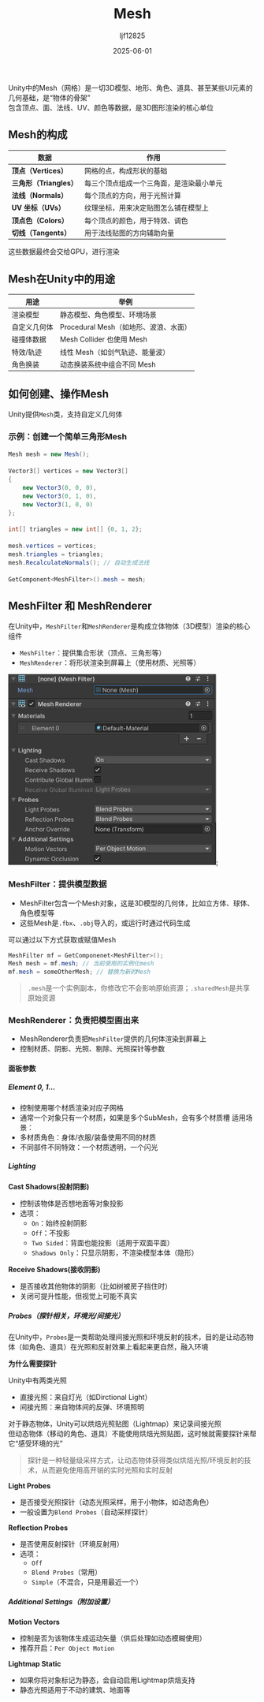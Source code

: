 ﻿---
title: "Mesh"
date: 2025-06-01
categories: [Note]
tags: [Unity, Renderer, Graphic]
author: "ljf12825"
summary: Introduction Mesh，Mesh in Unity
---
Unity中的Mesh（网格）是一切3D模型、地形、角色、道具、甚至某些UI元素的几何基础，是“物体的骨架”  
包含顶点、面、法线、UV、颜色等数据，是3D图形渲染的核心单位

## Mesh的构成

| 数据                 | 作用                   |
| ------------------ | -------------------- |
| **顶点（Vertices）**   | 网格的点，构成形状的基础         |
| **三角形（Triangles）** | 每三个顶点组成一个三角面，是渲染最小单元 |
| **法线（Normals）**    | 每个顶点的方向，用于光照计算       |
| **UV 坐标（UVs）**     | 纹理坐标，用来决定贴图怎么铺在模型上   |
| **顶点色（Colors）**    | 每个顶点的颜色，用于特效、调色      |
| **切线（Tangents）**   | 用于法线贴图的方向辅助向量        |

这些数据最终会交给GPU，进行渲染

## Mesh在Unity中的用途

| 用途       | 举例                         |
| -------- | -------------------------- |
|  渲染模型   | 静态模型、角色模型、环境场景             |
|  自定义几何体 | Procedural Mesh（如地形、波浪、水面） |
|  碰撞体数据  | Mesh Collider 也使用 Mesh     |
|  特效/轨迹  | 线性 Mesh（如剑气轨迹、能量波）         |
|  角色换装   | 动态换装系统中组合不同 Mesh           |


## 如何创建、操作Mesh
Unity提供`Mesh`类，支持自定义几何体

### 示例：创建一个简单三角形Mesh
```cs
Mesh mesh = new Mesh();

Vector3[] vertices = new Vector3[]
{
    new Vector3(0, 0, 0),
    new Vector3(0, 1, 0),
    new Vector3(1, 0, 0)
};

int[] triangles = new int[] {0, 1, 2};

mesh.vertices = vertices;
mesh.triangles = triangles;
mesh.RecalculateNormals(); // 自动生成法线

GetComponent<MeshFilter>().mesh = mesh;
```
## MeshFilter 和 MeshRenderer
在Unity中，`MeshFilter`和`MeshRenderer`是构成立体物体（3D模型）渲染的核心组件
- `MeshFilter`：提供集合形状（顶点、三角形等）
- `MeshRenderer`：将形状渲染到屏幕上（使用材质、光照等）

![MeshFilterandMeshRenderer](/images/Blog/MeshFilterandMeshRenderer.jpg);

### MeshFilter：提供模型数据
- MeshFilter包含一个Mesh对象，这是3D模型的几何体，比如立方体、球体、角色模型等
- 这些Mesh是`.fbx`、`.obj`导入的，或运行时通过代码生成

可以通过以下方式获取或赋值Mesh
```cs
MeshFilter mf = GetComponenet<MeshFilter>();
Mesh mesh = mf.mesh; // 当前使用的实例化mesh
mf.mesh = someOtherMesh; // 替换为新的Mesh
```
>`.mesh`是一个实例副本，你修改它不会影响原始资源；`.sharedMesh`是共享原始资源

### MeshRenderer：负责把模型画出来
- MeshRenderer负责把`MeshFilter`提供的几何体渲染到屏幕上
- 控制材质、阴影、光照、剔除、光照探针等参数

#### 面板参数
##### Element 0, 1...
- 控制使用哪个材质渲染对应子网格
- 通常一个对象只有一个材质，如果是多个SubMesh，会有多个材质槽
适用场景：
- 多材质角色：身体/衣服/装备使用不同的材质
- 不同部件不同特效：一个材质透明，一个闪光

##### Lighting
**Cast Shadows(投射阴影)**
- 控制该物体是否想地面等对象投影
- 选项：
  - `On`：始终投射阴影
  - `Off`：不投影
  - `Two Sided`：背面也能投影（适用于双面平面）
  - `Shadows Only`：只显示阴影，不渲染模型本体（隐形）

**Receive Shadows(接收阴影)**
- 是否接收其他物体的阴影（比如树被房子挡住时）
- 关闭可提升性能，但视觉上可能不真实

##### Probes（探针相关，环境光/间接光）
在Unity中，`Probes`是一类帮助处理间接光照和环境反射的技术，目的是让动态物体（如角色、道具）在光照和反射效果上看起来更自然，融入环境  

**为什么需要探针**

Unity中有两类光照
- 直接光照：来自灯光（如Dirctional Light）
- 间接光照：来自物体间的反弹、环境照明

对于静态物体，Unity可以烘焙光照贴图（Lightmap）来记录间接光照  
但动态物体（移动的角色、道具）不能使用烘焙光照贴图，这时候就需要探针来帮它“感受环境的光”

> 探针是一种轻量级采样方式，让动态物体获得类似烘焙光照/环境反射的技术，从而避免使用高开销的实时光照和实时反射

**Light Probes**
- 是否接受光照探针（动态光照采样，用于小物体，如动态角色）
- 一般设置为`Blend Probes`（自动采样探针）

**Reflection Probes**
- 是否使用反射探针（环境反射用）
- 选项：
  - `Off`
  - `Blend Probes`（常用）
  - `Simple`（不混合，只是用最近一个）

##### Additional Settings（附加设置）
**Motion Vectors**
- 控制是否为该物体生成运动矢量（供后处理如动态模糊使用）
- 推荐开启：`Per Object Motion`

**Lightmap Static**
- 如果你将对象标记为静态，会自动启用Lightmap烘焙支持
- 静态光照适用于不动的建筑、地面等


